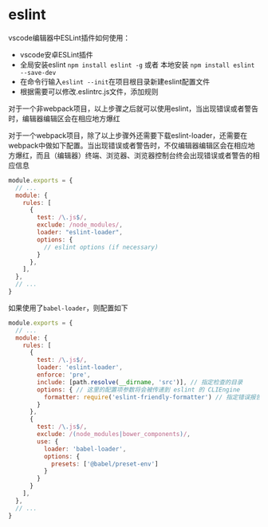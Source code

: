 # eslint

vscode编辑器中ESLint插件如何使用：
- vscode安卓ESLint插件
- 全局安装eslint `npm install eslint -g` 或者 本地安装 `npm install eslint --save-dev`
- 在命令行输入`eslint --init`在项目根目录新建eslint配置文件
- 根据需要可以修改.eslintrc.js文件，添加规则

对于一个非webpack项目，以上步骤之后就可以使用eslint，当出现错误或者警告时，编辑器编辑区会在相应地方爆红

对于一个webpack项目，除了以上步骤外还需要下载eslint-loader，还需要在webpack中做如下配置。当出现错误或者警告时，不仅编辑器编辑区会在相应地方爆红，而且（编辑器）终端、浏览器、浏览器控制台终会出现错误或者警告的相应信息
```js
module.exports = {
  // ...
  module: {
    rules: [
      {
        test: /\.js$/,
        exclude: /node_modules/,
        loader: "eslint-loader",
        options: {
          // eslint options (if necessary)
        }
      },
    ],
  },
  // ...
}
```

如果使用了`babel-loader`，则配置如下
```js
module.exports = {
  // ...
  module: {
    rules: [
      {
        test: /\.js$/,
        loader: 'eslint-loader',
        enforce: 'pre',
        include: [path.resolve(__dirname, 'src')], // 指定检查的目录
        options: { // 这里的配置项参数将会被传递到 eslint 的 CLIEngine 
          formatter: require('eslint-friendly-formatter') // 指定错误报告的格式规范
        }
      },
      {
        test: /\.js$/,
        exclude: /(node_modules|bower_components)/,
        use: {
          loader: 'babel-loader',
          options: {
            presets: ['@babel/preset-env']
          }
        }
      }
    ],
  },
  // ...
}
```